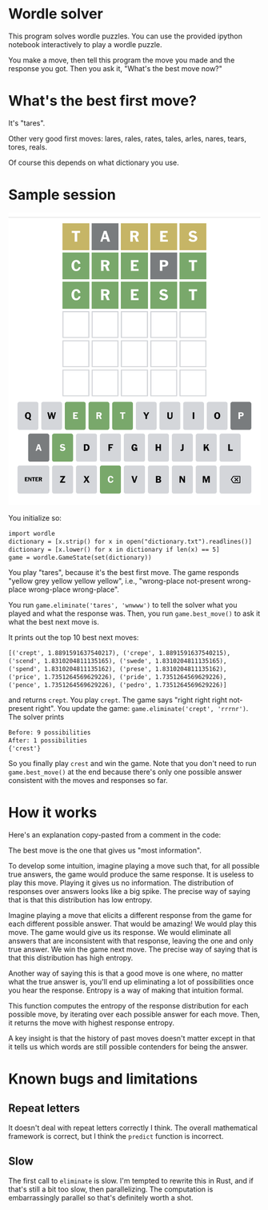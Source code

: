# Wordle solver

This program solves wordle puzzles. You can use the provided ipython notebook
interactively to play a wordle puzzle.

You make a move, then tell this program the move you made and the response you
got. Then you ask it, "What's the best move now?"

# What's the best first move?

It's "tares".

Other very good first moves: lares, rales, rates, tales, arles, nares, tears, tores, reals.

Of course this depends on what dictionary you use.

# Sample session

![sample session](./session.png)

You initialize so:

```
import wordle
dictionary = [x.strip() for x in open("dictionary.txt").readlines()]
dictionary = [x.lower() for x in dictionary if len(x) == 5]
game = wordle.GameState(set(dictionary))
```

You play "tares", because it's the best first move. The game responds "yellow
grey yellow yellow yellow", i.e., "wrong-place not-present wrong-place
wrong-place wrong-place".

You run `game.eliminate('tares', 'wnwww')` to tell the solver what you played
and what the response was. Then, you run `game.best_move()` to ask it what the
best next move is.

It prints out the top 10 best next moves:

```
[('crept', 1.8891591637540217), ('crepe', 1.8891591637540215), ('scend', 1.8310204811135165), ('swede', 1.8310204811135165), ('spend', 1.8310204811135162), ('prese', 1.8310204811135162), ('price', 1.7351264569629226), ('pride', 1.7351264569629226), ('pence', 1.7351264569629226), ('pedro', 1.7351264569629226)]
```

and returns `crept`. You play `crept`. The game says "right right right
not-present right". You update the game: `game.eliminate('crept', 'rrrnr')`. The
solver prints

```
Before: 9 possibilities
After: 1 possibilities
{'crest'}
```

So you finally play `crest` and win the game. Note that you don't need to run
`game.best_move()` at the end because there's only one possible answer
consistent with the moves and responses so far.

# How it works

Here's an explanation copy-pasted from a comment in the code:

The best move is the one that gives us "most information".

To develop some intuition, imagine playing a move such that, for all
possible true answers, the game would produce the same response. It is
useless to play this move. Playing it gives us no information. The
distribution of responses over answers looks like a big spike. The
precise way of saying that is that this distribution has low entropy.

Imagine playing a move that elicits a different response from the game
for each different possible answer. That would be amazing! We would
play this move. The game would give us its response. We would eliminate
all answers that are inconsistent with that response, leaving the one
and only true answer. We win the game next move. The precise way of
saying that is that this distribution has high entropy.

Another way of saying this is that a good move is one where, no matter
what the true answer is, you'll end up eliminating a lot of 
possibilities once you hear the response. Entropy is a way of making
that intuition formal.

This function computes the entropy of the response distribution for
each possible move, by iterating over each possible answer for each
move. Then, it returns the move with highest response entropy.

A key insight is that the history of past moves doesn't matter except
in that it tells us which words are still possible contenders for being
the answer.

# Known bugs and limitations

## Repeat letters
It doesn't deal with repeat letters correctly I think. The overall mathematical
framework is correct, but I think the `predict` function is incorrect.

## Slow
The first call to `eliminate` is slow. I'm tempted to rewrite this in Rust, and if 
that's still a bit too slow, then parallelizing. The computation is embarrassingly
parallel so that's definitely worth a shot.
